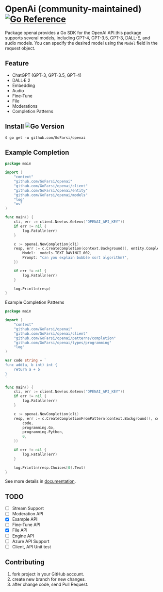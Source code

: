 # OpenAi (community-maintained) [![Go Reference](https://pkg.go.dev/badge/github.com/GoFarsi/openai.svg)](https://pkg.go.dev/github.com/GoFarsi/openai)
Package openai provides a Go SDK for the OpenAI API.this package supports several models, including GPT-4, GPT-3.5, GPT-3, DALL-E, and audio
models. You can specify the desired model using the `Model` field in the request object.


## Feature

- ChatGPT (GPT-3, GPT-3.5, GPT-4)
- DALL·E 2
- Embedding
- Audio
- Fine-Tune
- File
- Moderations
- Completion Patterns

## Install ![Go Version](https://img.shields.io/badge/go%20version-%3E=1.19-61CFDD.svg?style=flat-square)

```shell
$ go get -u github.com/GoFarsi/openai
```

## Example Completion

```go
package main

import (
	"context"
	"github.com/GoFarsi/openai"
	"github.com/GoFarsi/openai/client"
	"github.com/GoFarsi/openai/entity"
	"github.com/GoFarsi/openai/models"
	"log"
	"os"
)

func main() {
	cli, err := client.New(os.Getenv("OPENAI_API_KEY"))
	if err != nil {
		log.Fatalln(err)
	}

	c := openai.NewCompletion(cli)
	resp, err := c.CreateCompletion(context.Background(), entity.CompletionRequest{
		Model:  models.TEXT_DAVINCI_002,
		Prompt: "can you explain bubble sort algorithm?",
	})

	if err != nil {
		log.Fatalln(err)
	}

	log.Println(resp)
}

```

Example Completion Patterns

```go
package main

import (
	"context"
	"github.com/GoFarsi/openai"
	"github.com/GoFarsi/openai/client"
	"github.com/GoFarsi/openai/patterns/completion"
	"github.com/GoFarsi/openai/types/programming"
	"log"
)

var code string = `
func add(a, b int) int {
	return a + b
}
`

func main() {
	cli, err := client.New(os.Getenv("OPENAI_API_KEY"))
	if err != nil {
		log.Fatalln(err)
	}

	c := openai.NewCompletion(cli)
	resp, err := c.CreateCompletionFromPattern(context.Background(), completion.ProgrammingLanguageTranslator(
		code,
		programming.Go,
		programming.Python,
		0,
	))

	if err != nil {
		log.Fatalln(err)
	}

	log.Println(resp.Choices[0].Text)
}

```

See more details in [documentation](https://pkg.go.dev/github.com/GoFarsi/openai).

## TODO
- [ ] Stream Support
- [ ] Moderation API
- [x] Example API
- [ ] Fine-Tune API
- [x] File API
- [ ] Engine API
- [ ] Azure API Support
- [ ] Client, API Unit test

## Contributing

1. fork project in your GitHub account.
2. create new branch for new changes.
3. after change code, send Pull Request.
